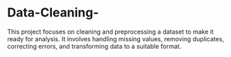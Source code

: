 # Data-Cleaning-
This project focuses on cleaning and preprocessing a dataset to make it ready for analysis. It involves handling missing values, removing duplicates, correcting errors, and transforming data to a suitable format.
